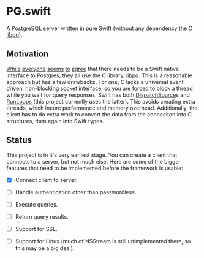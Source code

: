 # PG.swift

A [PostgreSQL](https://www.postgresql.org) server written in pure Swift (without any dependency the C [libpq](https://www.postgresql.org/docs/9.5/static/libpq.html)).

## Motivation

[While](https://github.com/ZewoGraveyard/PostgreSQL) [everyone](https://github.com/vapor-community/postgresql) [seems](https://github.com/stepanhruda/PostgreSQL-Swift) [to](https://github.com/PerfectlySoft/Perfect-PostgreSQL) [agree](https://github.com/IBM-Swift/Swift-Kuery-PostgreSQL) that there needs to be a Swift native interface to Postgres, they all use the C library, [libpq](https://www.postgresql.org/docs/9.5/static/libpq.html). This is a reasonable approach but has a few drawbacks. For one, C lacks a universal event driven, non-blocking socket interface, so you are forced to block a thread while you wait for query responses. Swift has both [DispatchSource](https://developer.apple.com/reference/dispatch/dispatchsource)s and [RunLoops](https://developer.apple.com/reference/foundation/runloop) (this project currently uses the latter). This avoids creating extra threads, which incure performance and memory overhead. Additionally, the client has to do extra work to convert the data from the conneciton into C structures, then again into Swift types.

## Status

This project is in it's very earliest stage. You can create a client that connects to a server, but not much else. Here are some of the bigger features that need to be implemented before the framework is usable:

- [X] Connect client to server.
- [ ] Handle authentication other than passwordless.
- [ ] Execute queries.
- [ ] Return query results.
- [ ] Support for SSL.
- [ ] Support for Linux (much of NSStream is still unimplemented there, so this may be a big deal).

